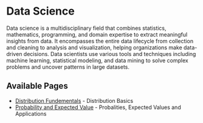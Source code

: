 # Data Science

Data science is a multidisciplinary field that combines statistics, mathematics, programming, and domain expertise to extract meaningful insights from data. It encompasses the entire data lifecycle from collection and cleaning to analysis and visualization, helping organizations make data-driven decisions. Data scientists use various tools and techniques including machine learning, statistical modeling, and data mining to solve complex problems and uncover patterns in large datasets.

## Available Pages

- [Distribution Fundementals](distributions_fundementals.ipynb) - Distribution Basics
- [Probability and Expected Value](prob_exp_val.ipynb) - Probalities, Expected Values and Applications



